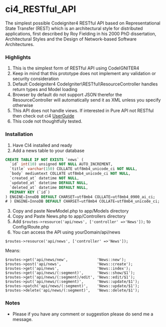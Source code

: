 # ci4_RESTful_API

The simplest possible Codeigniter4 RESTful API based on Representational State Transfer (REST) which is an architectural style for distributed applications, first described by Roy Fielding in his 2000 PhD dissertation, Architectural Styles and the Design of Network-based Software Architectures. 

### Highlights
1. This is the simplest form of RESTful API using CodeIGNITER4
2. Keep in mind that this prototype does not implement any validation or security consideration
3. Default Codeigniter4 CodeIgniter\RESTful\ResourceController handles return types and Model loading
4. Browser by default do not support JSON therefor the ResourceController will automatically send it as XML unless you specify otherwise
5. This API does not handle views. If interested in Pure API not RESTful then check out ci4 [UserGuide](https://codeigniter4.github.io/userguide/outgoing/api_responses.html)
6. This code not thoughtfully tested.

### Installation 

1. Have CI4 installed and ready 
2. Add a news table to your database

```SQL
CREATE TABLE IF NOT EXISTS `news` (
  `id` int(10) unsigned NOT NULL AUTO_INCREMENT,
  `title` varchar(150) COLLATE utf8mb4_unicode_ci NOT NULL,
  `body` mediumtext COLLATE utf8mb4_unicode_ci NOT NULL,
  `created_at` datetime NOT NULL,
  `updated_at` datetime DEFAULT NULL,
  `deleted_at` datetime DEFAULT NULL,
  PRIMARY KEY (`id`)
) ENGINE=InnoDB DEFAULT CHARSET=utf8mb4 COLLATE=utf8mb4_0900_ai_ci;
# ) ENGINE=InnoDB DEFAULT CHARSET=utf8mb4 COLLATE=utf8mb4_unicode_ci;
```

3. Copy and paste NewModel.php to app/Models directory
4. Copy and Paste News.php to app/Controllers directory
5. Add  `$routes->resource('api/news', ['controller' =>'News']);` to Config/Route.php
6. You can access the API using yourDomain/api/news

`$routes->resource('api/news', ['controller' =>'News']);` 

 Means:

```
$routes->get('api/news/new',             'News::new');
$routes->post('api/news',                'News::create');
$routes->get('api/news',                 'News::index');
$routes->get('api/news/(:segment)',      'News::show/$1');
$routes->get('api/news/(:segment)/edit', 'News::edit/$1');
$routes->put('api/news/(:segment)',      'News::update/$1');
$routes->patch('api/news/(:segment)',    'News::update/$1');
$routes->delete('api/news/(:segment)',   'News::delete/$1');
```


### Notes
- Please if you have any comment or suggestion please do send me a message.
